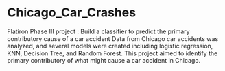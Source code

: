 # Chicago_Car_Crashes
Flatiron Phase III project : Build a classifier to predict the primary contributory cause of a car accident
Data from Chicago car accidents was analyzed, and several models were created including logistic regression, KNN, Decision Tree, and Random Forest.
This project aimed to identify the primary contributory of what might cause a car accident in Chicago. 
